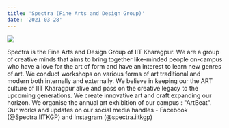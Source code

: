 ```yaml
---
title: 'Spectra (Fine Arts and Design Group)'
date: '2021-03-28'
---
```


![](https://drive.google.com/uc?id=1ZdH9mBJM6nwjvI96Nr348obRdSgMpJDQ)

Spectra is the Fine Arts and Design Group of IIT Kharagpur. We are a group of creative minds that aims to bring together like-minded people on-campus who have a love for the art of form and have an interest to learn new genres of art. We conduct workshops on various forms of art traditional and modern both internally and externally. We believe in keeping our the ART culture of IIT Kharagpur alive and pass on the creative legacy to the upcoming generations. We create innovative art and craft expanding our horizon. We organise the annual art exhibition of our campus : "ArtBeat". Our works and updates on our social media handles - Facebook (@Spectra.IITKGP) and Instagram (@spectra.iitkgp)
